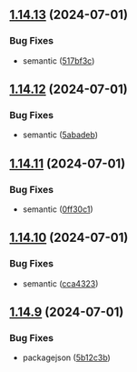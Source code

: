 ## [1.14.13](https://github.com/hattaalfaritzy/hzy-ui/compare/v1.14.12...v1.14.13) (2024-07-01)


### Bug Fixes

* semantic ([517bf3c](https://github.com/hattaalfaritzy/hzy-ui/commit/517bf3c32694161d1fd9f95aa0f67c0094a70ed2))



## [1.14.12](https://github.com/hattaalfaritzy/hzy-ui/compare/v1.14.11...v1.14.12) (2024-07-01)


### Bug Fixes

* semantic ([5abadeb](https://github.com/hattaalfaritzy/hzy-ui/commit/5abadeb415ebaf89df5c13d95d07465f5b7ec203))



## [1.14.11](https://github.com/hattaalfaritzy/hzy-ui/compare/v1.14.10...v1.14.11) (2024-07-01)


### Bug Fixes

* semantic ([0ff30c1](https://github.com/hattaalfaritzy/hzy-ui/commit/0ff30c193672781b827b982f0922c0c2818d3517))



## [1.14.10](https://github.com/hattaalfaritzy/hzy-ui/compare/v1.14.9...v1.14.10) (2024-07-01)


### Bug Fixes

* semantic ([cca4323](https://github.com/hattaalfaritzy/hzy-ui/commit/cca43234c1e83578975eef6b118bf60920380c4e))



## [1.14.9](https://github.com/hattaalfaritzy/hzy-ui/compare/v1.14.8...v1.14.9) (2024-07-01)


### Bug Fixes

* packagejson ([5b12c3b](https://github.com/hattaalfaritzy/hzy-ui/commit/5b12c3b013a2eba0e7bcd1e389e07c2ac64f40ed))




